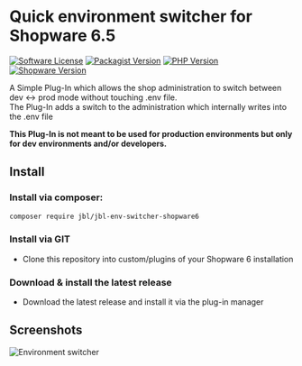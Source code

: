 # Quick environment switcher for Shopware 6.5
[![Software License](https://img.shields.io/badge/license-MIT-brightgreen.svg?style=flat)](LICENSE)
[![Packagist Version](https://img.shields.io/packagist/v/jbl/env-switcher-shopware6.svg?style=flat&include_prereleases)](https://packagist.org/packages/jbl/jbl-env-switcher-shopware6)
[![PHP Version](https://img.shields.io/badge/php-%5E8.0-8892BF.svg?style=flat)](http://www.php.net)
[![Shopware Version](https://img.shields.io/badge/shopware-%5E6.5.0-8892BF.svg?style=flat)](http://www.shopware.com)

A Simple Plug-In which allows the shop administration to switch between dev <-> prod mode without touching .env file.  
The Plug-In adds a switch to the administration which internally writes into the .env file

**This Plug-In is not meant to be used for production environments but only for dev environments and/or developers.**


## Install

### Install via composer:
```bash
composer require jbl/jbl-env-switcher-shopware6
```

### Install via GIT
- Clone this repository into custom/plugins of your Shopware 6 installation

### Download & install the latest release
- Download the latest release and install it via the plug-in manager

## Screenshots

![Environment switcher](https://shopware.jeffblock.de/plugins/JblEnvSwitcher/images/1.png)